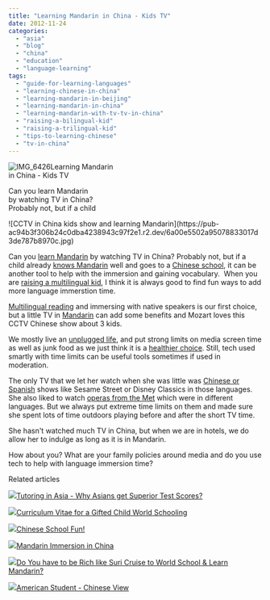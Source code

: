 ```yaml
---
title: "Learning Mandarin in China - Kids TV"
date: 2012-11-24
categories: 
  - "asia"
  - "blog"
  - "china"
  - "education"
  - "language-learning"
tags: 
  - "guide-for-learning-languages"
  - "learning-chinese-in-china"
  - "learning-mandarin-in-beijing"
  - "learning-mandarin-in-china"
  - "learning-mandarin-with-tv-tv-in-china"
  - "raising-a-bilingual-kid"
  - "raising-a-trilingual-kid"
  - "tips-to-learning-chinese"
  - "tv-in-china"
---
```


![IMG_6426](https://pub-ac94b3f306b24c0dba4238943c97f2e1.r2.dev/6a00e5502a95078833017ee55c8c2b970d.jpg)Learning Mandarin  
in China - Kids TV  
  
Can you learn Mandarin  
by watching TV in China?  
Probably not, but if a child

<!--more--> ![CCTV in China kids show and learning Mandarin](https://pub-ac94b3f306b24c0dba4238943c97f2e1.r2.dev/6a00e5502a95078833017d3de787b8970c.jpg)  
  
Can you [learn Mandarin](http://soultravelers3new.local/2012/07/learning-mandarin-in-asia-the-economist-and-wall-street-journal-discuss-.html "learn mandarin") by watching TV in China? Probably not, but if a child already [knows Mandarin](http://soultravelers3new.local/2012/11/mandarin-immersion-in-china.html "learning Mandarin in China") well and goes to a [Chinese school](http://soultravelers3new.local/2012/06/why-learn-mandarin-in-tropical-asia-penang.html "chinese school in Asia"), it can be another tool to help with the immersion and gaining vocabulary.  When you are [raising a multilingual kid](http://soultravelers3new.local/2011/06/how-to-raise-a-bilingual-or-multi-lingual-child-2.html "raising a multilingual kid - how to"), I think it is always good to find fun ways to add more language immerstion time.  
  
[Multilingual reading](http://soultravelers3new.local/2012/11/multilingual-learning-reading-in-3-languages.html "multilingual reading /bilingual reading") and immersing with native speakers is our first choice, but a little TV in [Mandarin](http://soultravelers3new.local/2011/01/only-american-girl-in-an-all-mandarin-school-chinese-immersion-in-language-culture-through-school.html "mandarin for American kid") can add some benefits and Mozart loves this CCTV Chinese show about 3 kids.  
  
We mostly live an [unplugged life](http://soultravelers3new.local/2012/06/unplugged-todays-best-luxury-.html "unplugged lifestyle benefits"), and put strong limits on media screen time as well as junk food as we just think it is a [healthier choice](http://soultravelers3new.local/health-and-travel/page/2/ "travel health choices"). Still, tech used smartly with time limits can be useful tools sometimes if used in  moderation.  
  
The only TV that we let her watch when she was little was [Chinese or Spanish](http://soultravelers3new.local/2012/05/global-citizens-spanish-and-mandarin-immersion.html "spanish and Chinese as second languages") shows like Sesame Street or Disney Classics in those languages. She also liked to watch [operas from the Met](http://soultravelers3new.local/2009/07/family-travel-photoengland-globe-theatre-king-lear.html "kids and opera and shakespeare") which were in different languages. But we always put extreme time limits on them and made sure she spent lots of time outdoors playing before and after the short TV time.  
  
She hasn't watched much TV in China, but when we are in hotels, we do allow her to indulge as long as it is in Mandarin.  
  
How about you? What are your family policies around media and do you use tech to help with language immersion time?  
  

Related articles

[![](http://i.zemanta.com/121152245_80_80.jpg)](http://soultravelers3new.local/2012/10/tutoring-in-asia-why-asians-get-superior-test-scores.html)[Tutoring in Asia - Why Asians get Superior Test Scores?](http://soultravelers3new.local/2012/10/tutoring-in-asia-why-asians-get-superior-test-scores.html)

[![](http://i.zemanta.com/119582965_80_80.jpg)](http://soultravelers3new.local/2012/10/curriculum-vitae-for-a-gifted-child-world-schooling.html)[Curriculum Vitae for a Gifted Child World Schooling](http://soultravelers3new.local/2012/10/curriculum-vitae-for-a-gifted-child-world-schooling.html)

[![](http://i.zemanta.com/123161376_80_80.jpg)](http://soultravelers3new.local/2012/11/chinese-school-fun.html)[Chinese School Fun!](http://soultravelers3new.local/2012/11/chinese-school-fun.html)

[![](http://i.zemanta.com/126145245_80_80.jpg)](http://soultravelers3new.local/2012/11/mandarin-immersion-in-china.html)[Mandarin Immersion in China](http://soultravelers3new.local/2012/11/mandarin-immersion-in-china.html)

[![](http://i.zemanta.com/115136650_80_80.jpg)](http://soultravelers3new.local/2012/09/do-you-have-to-be-rich-like-suri-cruise-to-world-school-learn-mandarin-.html)[Do You have to be Rich like Suri Cruise to World School & Learn Mandarin?](http://soultravelers3new.local/2012/09/do-you-have-to-be-rich-like-suri-cruise-to-world-school-learn-mandarin-.html)

[![](http://i.zemanta.com/117723001_80_80.jpg)](http://soultravelers3new.local/2012/10/american-student-chinese-view.html)[American Student - Chinese View](http://soultravelers3new.local/2012/10/american-student-chinese-view.html)
